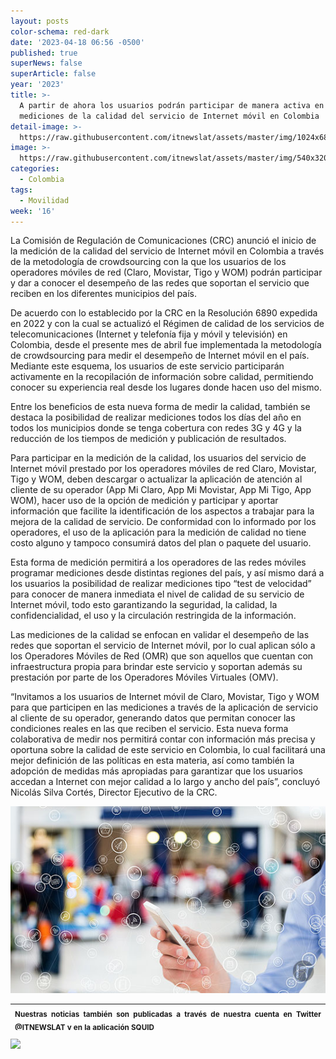 ```yaml
---
layout: posts
color-schema: red-dark
date: '2023-04-18 06:56 -0500'
published: true
superNews: false
superArticle: false
year: '2023'
title: >-
  A partir de ahora los usuarios podrán participar de manera activa en las
  mediciones de la calidad del servicio de Internet móvil en Colombia
detail-image: >-
  https://raw.githubusercontent.com/itnewslat/assets/master/img/1024x680/Redes-moviles-g.jpg
image: >-
  https://raw.githubusercontent.com/itnewslat/assets/master/img/540x320/Redes-moviles-p.jpg
categories:
  - Colombia
tags:
  - Movilidad
week: '16'
---
```

La Comisión de Regulación de Comunicaciones (CRC) anunció el inicio de la medición de la calidad del servicio de Internet móvil en Colombia a través de la metodología de crowdsourcing con la que los usuarios de los operadores móviles de red (Claro, Movistar, Tigo y WOM) podrán participar y dar a conocer el desempeño de las redes que soportan el servicio que reciben en los diferentes municipios del país.
 
De acuerdo con lo establecido por la CRC en la Resolución 6890 expedida en 2022 y con la cual se actualizó el Régimen de calidad de los servicios de telecomunicaciones (Internet y telefonía fija y móvil y televisión) en Colombia, desde el presente mes de abril fue implementada la metodología de crowdsourcing para medir el desempeño de Internet móvil en el país. Mediante este esquema, los usuarios de este servicio participarán activamente en la recopilación de información sobre calidad, permitiendo conocer su experiencia real desde los lugares donde hacen uso del mismo. 
 
Entre los beneficios de esta nueva forma de medir la calidad, también se destaca la posibilidad de realizar mediciones todos los días del año en todos los municipios donde se tenga cobertura con redes 3G y 4G y la reducción de los tiempos de medición y publicación de resultados.  
 
Para participar en la medición de la calidad, los usuarios del servicio de Internet móvil prestado por los operadores móviles de red Claro, Movistar, Tigo y WOM, deben descargar o actualizar la aplicación de atención al cliente de su operador (App Mi Claro, App Mi Movistar, App Mi Tigo, App WOM), hacer uso de la opción de medición y participar y aportar información que facilite la identificación de los aspectos a trabajar para la mejora de la calidad de servicio. De conformidad con lo informado por los operadores, el uso de la aplicación para la medición de calidad no tiene costo alguno y tampoco consumirá datos del plan o paquete del usuario. 
 
Esta forma de medición permitirá a los operadores de las redes móviles programar mediciones desde distintas regiones del país, y así mismo dará a los usuarios la posibilidad de realizar mediciones tipo “test de velocidad” para conocer de manera inmediata el nivel de calidad de su servicio de Internet móvil, todo esto garantizando la seguridad, la calidad, la confidencialidad, el uso y la circulación restringida de la información. 
 
Las mediciones de la calidad se enfocan en validar el desempeño de las redes que soportan el servicio de Internet móvil, por lo cual aplican sólo a los Operadores Móviles de Red (OMR) que son aquellos que cuentan con infraestructura propia para brindar este servicio y soportan además su prestación por parte de los Operadores Móviles Virtuales (OMV).
 
“Invitamos a los usuarios de Internet móvil de Claro, Movistar, Tigo y WOM para que participen en las mediciones a través de la aplicación de servicio al cliente de su operador, generando datos que permitan conocer las condiciones reales en las que reciben el servicio. Esta nueva forma colaborativa de medir nos permitirá contar con información más precisa y oportuna sobre la calidad de este servicio en Colombia, lo cual facilitará una mejor definición de las políticas en esta materia, así como también la adopción de medidas más apropiadas para garantizar que los usuarios accedan a Internet con mejor calidad a lo largo y ancho del país”, concluyó Nicolás Silva Cortés, Director Ejecutivo de la CRC. 

![](https://raw.githubusercontent.com/itnewslat/assets/master/img/540x320/Redes-moviles-p.jpg)

<table style="height: 42px;" width="569">
<tbody>
<tr>
<td style="text-align: justify;"><sub><strong>Nuestras noticias también son publicadas a través de nuestra cuenta en Twitter <a href="https://twitter.com/itnewslat?lang=es">@ITNEWSLAT</a> y en la aplicación <a href="https://squidapp.co/en/">SQUID</a></strong></sub></td>
</tr>
</tbody>
</table>
<img src="https://tracker.metricool.com/c3po.jpg?hash=56f88a41e39ab42c063cc51676587a04"/>